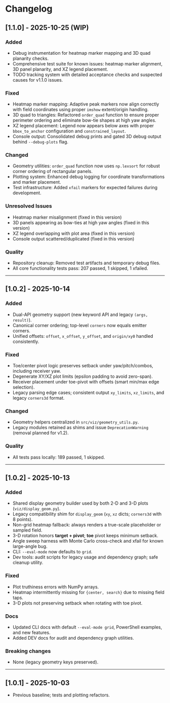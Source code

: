 # Changelog

## [1.1.0] - 2025-10-25 (WIP)
### Added
- Debug instrumentation for heatmap marker mapping and 3D quad planarity checks.
- Comprehensive test suite for known issues: heatmap marker alignment, 3D panel planarity, and XZ legend placement.
- TODO tracking system with detailed acceptance checks and suspected causes for v1.1.0 issues.

### Fixed
- Heatmap marker mapping: Adaptive peak markers now align correctly with field coordinates using proper `imshow` extent/origin handling.
- 3D quad to triangles: Refactored `order_quad` function to ensure proper perimeter ordering and eliminate bow-tie shapes at high yaw angles.
- XZ legend placement: Legend now appears below axes with proper `bbox_to_anchor` configuration and `constrained_layout`.
- Console output: Consolidated debug prints and gated 3D debug output behind `--debug-plots` flag.

### Changed
- Geometry utilities: `order_quad` function now uses `np.lexsort` for robust corner ordering of rectangular panels.
- Plotting system: Enhanced debug logging for coordinate transformations and marker placement.
- Test infrastructure: Added `xfail` markers for expected failures during development.

### Unresolved Issues
- Heatmap marker misalignment (fixed in this version)
- 3D panels appearing as bow-ties at high yaw angles (fixed in this version)  
- XZ legend overlapping with plot area (fixed in this version)
- Console output scattered/duplicated (fixed in this version)

### Quality
- Repository cleanup: Removed test artifacts and temporary debug files.
- All core functionality tests pass: 207 passed, 1 skipped, 1 xfailed.

---

## [1.0.2] - 2025-10-14
### Added
- Dual-API geometry support (new keyword API and legacy `(args, result)`).
- Canonical corner ordering; top-level `corners` now equals emitter corners.
- Unified offsets: `offset`, `x_offset`, `y_offset`, and `origin/xy0` handled consistently.

### Fixed
- Toe/center pivot logic preserves setback under yaw/pitch/combos, including receiver yaw.
- Degenerate XY/XZ plot limits (epsilon padding to avoid zero-span).
- Receiver placement under toe-pivot with offsets (smart min/max edge selection).
- Legacy parsing edge cases; consistent output `xy_limits`, `xz_limits`, and legacy `corners3d` format.

### Changed
- Geometry helpers centralized in `src/viz/geometry_utils.py`.
- Legacy modules retained as shims and issue `DeprecationWarning` (removal planned for v1.2).

### Quality
- All tests pass locally: 189 passed, 1 skipped.

---

## [1.0.2] - 2025-10-13
### Added
- Shared display geometry builder used by both 2-D and 3-D plots (`viz/display_geom.py`).
- Legacy compatibility shim for `display_geom` (`xy`, `xz` dicts; `corners3d` with 8 points).
- Non-grid heatmap fallback: always renders a true-scale placeholder or sampled field.
- 3-D rotation honors **target + pivot**; **toe** pivot keeps minimum setback.
- Angle sweep harness with Monte Carlo cross-check and xfail for known large-angle bug.
- CLI: `--eval-mode` now defaults to `grid`.
- Dev tools: audit scripts for legacy usage and dependency graph; safe cleanup utility.

### Fixed
- Plot truthiness errors with NumPy arrays.
- Heatmap intermittently missing for `{center, search}` due to missing field taps.
- 3-D plots not preserving setback when rotating with toe pivot.

### Docs
- Updated CLI docs with default `--eval-mode grid`, PowerShell examples, and new features.
- Added DEV docs for audit and dependency graph utilities.

### Breaking changes
- None (legacy geometry keys preserved).

---

## [1.0.1] - 2025-10-03
- Previous baseline; tests and plotting refactors.
